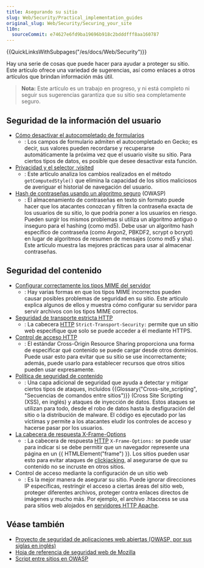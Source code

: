 ```yaml
---
title: Asegurando su sitio
slug: Web/Security/Practical_implementation_guides
original_slug: Web/Security/Securing_your_site
l10n:
  sourceCommit: e74627e6fd9ba19696b918c2bdddfff8aa160787
---
```


{{QuickLinksWithSubpages("/es/docs/Web/Security")}}

Hay una serie de cosas que puede hacer para ayudar a proteger su sitio. Este artículo ofrece una variedad de sugerencias, así como enlaces a otros artículos que brindan información más útil.

> **Nota:** Este artículo es un trabajo en progreso, y ni está completo ni seguir sus sugerencias garantiza que su sitio sea completamente seguro.

## Seguridad de la información del usuario

- [Cómo desactivar el autocompletado de formularios](/es/docs/Web/Security/Securing_your_site/Turning_off_form_autocompletion)
  - : Los campos de formulario admiten el autocompletado en Gecko; es decir, sus valores pueden recordarse y recuperarse automáticamente la próxima vez que el usuario visite su sitio. Para ciertos tipos de datos, es posible que desee desactivar esta función.
- [Privacidad y el selector :visited](/es/docs/Web/CSS/Privacy_and_the_:visited_selector)
  - : Este artículo analiza los cambios realizados en el método `getComputedStyle()` que elimina la capacidad de los sitios maliciosos de averiguar el historial de navegación del usuario.
- [Hash de contraseñas usando un algoritmo seguro](https://cheatsheetseries.owasp.org/cheatsheets/Password_Storage_Cheat_Sheet.html) (OWASP)
  - : El almacenamiento de contraseñas en texto sin formato puede hacer que los atacantes conozcan y filtren la contraseña exacta de los usuarios de su sitio, lo que podría poner a los usuarios en riesgo. Pueden surgir los mismos problemas si utiliza un algoritmo antiguo o inseguro para el hashing (como md5). Debe usar un algoritmo hash específico de contraseña (como Argon2, PBKDF2, scrypt o bcrypt) en lugar de algoritmos de resumen de mensajes (como md5 y sha). Este artículo muestra las mejores prácticas para usar al almacenar contraseñas.

## Seguridad del contenido

- [Configurar correctamente los tipos MIME del servidor](/es/docs/Learn/Server-side/Configuring_server_MIME_types)
  - : Hay varias formas en que los tipos MIME incorrectos pueden causar posibles problemas de seguridad en su sitio. Este artículo explica algunos de ellos y muestra cómo configurar su servidor para servir archivos con los tipos MIME correctos.
- [Seguridad de transporte estricta HTTP](/es/docs/Web/HTTP/Headers/Strict-Transport-Security)
  - : La cabecera [HTTP](/es/docs/Web/HTTP) `Strict-Transport-Security:` permite que un sitio web especifique que solo se puede acceder a él mediante HTTPS.
- [Control de acceso HTTP](/es/docs/Web/HTTP/CORS)
  - : El estándar Cross-Origin Resource Sharing proporciona una forma de especificar qué contenido se puede cargar desde otros dominios. Puede usar esto para evitar que su sitio se use incorrectamente; además, puede usarlo para establecer recursos que otros sitios pueden usar expresamente.
- [Política de seguridad de contenido](/es/docs/Web/HTTP/CSP)
  - : Una capa adicional de seguridad que ayuda a detectar y mitigar ciertos tipos de ataques, incluidos {{Glossary("Cross-site_scripting", "Secuencias de comandos entre sitios")}} (Cross Site Scripting (XSS), en inglés) y ataques de inyección de datos. Estos ataques se utilizan para todo, desde el robo de datos hasta la desfiguración del sitio o la distribución de malware. El código es ejecutado por las víctimas y permite a los atacantes eludir los controles de acceso y hacerse pasar por los usuarios.
- [La cabecera de respuesta X-Frame-Options](/es/docs/Web/HTTP/Headers/X-Frame-Options)
  - : La cabecera de respuesta [HTTP](/es/docs/Web/HTTP) `X-Frame-Options:` se puede usar para indicar si se debe permitir que un navegador represente una página en un {{ HTMLElement("frame") }}. Los sitios pueden usar esto para evitar ataques de [clickjacking](/es/docs/Glossary/Clickjacking), al asegurarse de que su contenido no se incruste en otros sitios.
- Control de acceso mediante la configuración de un sitio web
  - : Es la mejor manera de asegurar su sitio. Puede ignorar direcciones IP específicas, restringir el acceso a ciertas áreas del sitio web, proteger diferentes archivos, proteger contra enlaces directos de imágenes y mucho más. Por ejemplo, el archivo .htaccess se usa para sitios web alojados en [servidores HTTP Apache](https://httpd.apache.org/).

## Véase también

- [Proyecto de seguridad de aplicaciones web abiertas (OWASP, por sus siglas en inglés)](https://owasp.org/)
- [Hoja de referencia de seguridad web de Mozilla](https://infosec.mozilla.org/guidelines/web_security.html#web-security-cheat-sheet)
- [Script entre sitios en OWASP](https://owasp.org/www-community/attacks/xss/)
